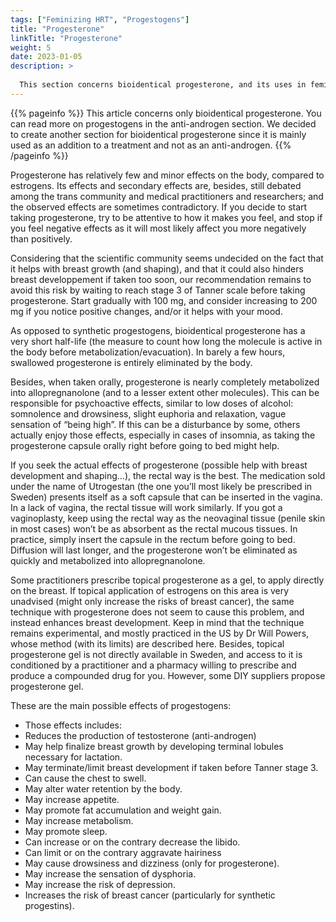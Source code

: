 ```yaml
---
tags: ["Feminizing HRT", "Progestogens"]
title: "Progesterone"
linkTitle: "Progesterone"
weight: 5
date: 2023-01-05
description: >
  
  This section concerns bioidentical progesterone, and its uses in feminizing HRT.
---
```


{{% pageinfo %}}
This article concerns only bioidentical progesterone. You can read more on progestogens in the anti-androgen section. We decided to create another section for bioidentical progesterone since it is mainly used as an addition to a treatment and not as an anti-androgen.
{{% /pageinfo %}}


Progesterone has relatively few and minor effects on the body, compared to estrogens. Its effects and secondary effects are, besides, still debated among the trans community and medical practitioners and researchers; and the observed effects are sometimes contradictory.
If you decide to start taking progesterone, try to be attentive to how it makes you feel, and stop if you feel negative effects as it will most likely affect you more negatively than positively.

Considering that the scientific community seems undecided on the fact that it helps with breast growth (and shaping), and that it could also hinders breast developpement if taken too soon, our recommendation remains to avoid this risk by waiting to reach stage 3 of Tanner scale before taking progesterone. Start gradually with 100 mg, and consider increasing to 200 mg if you notice positive changes, and/or it helps with your mood.

As opposed to synthetic progestogens, bioidentical progesterone has a very short half-life (the measure to count how long the molecule is active in the body before metabolization/evacuation). In barely a few hours, swallowed progesterone is entirely eliminated by the body.

Besides, when taken orally, progesterone is nearly completely metabolized into allopregnanolone (and to a lesser extent other molecules). This can be responsible for psychoactive effects, similar to low doses of alcohol: somnolence and drowsiness, slight euphoria and relaxation, vague sensation of “being high”. If this can be a disturbance by some, others actually enjoy those effects, especially in cases of insomnia, as taking the progesterone capsule orally right before going to bed might help.
	
If you seek the actual effects of progesterone (possible help with breast development and shaping…), the rectal way is the best. The medication sold under the name of Utrogestan (the one you’ll most likely be prescribed in Sweden) presents itself as a soft capsule that can be inserted in the vagina. In a lack of vagina, the rectal tissue will work similarly. If you got a vaginoplasty, keep using the rectal way as the neovaginal tissue (penile skin in most cases) won’t be as absorbent as the rectal mucous tissues. In practice, simply insert the capsule in the rectum before going to bed. Diffusion will last longer, and the progesterone won’t be eliminated as quickly and metabolized into allopregnanolone.
	
Some practitioners prescribe topical progesterone as a gel, to apply directly on the breast. If topical application of estrogens on this area is very unadvised (might only increase the risks of breast cancer), the same technique with progesterone does not seem to cause this problem, and instead enhances breast development. Keep in mind that the technique remains experimental, and mostly practiced in the US by Dr Will Powers, whose method (with its limits) are described here. Besides, topical progesterone gel is not directly available in Sweden, and access to it is conditioned by a practitioner and a pharmacy willing to prescribe and produce a compounded drug for you. However, some DIY suppliers propose progesterone gel.

These are the main possible effects of progestogens:
- Those effects includes:
- Reduces the production of testosterone (anti-androgen)
- May help finalize breast growth by developing terminal lobules necessary for lactation.
- May terminate/limit breast development if taken before Tanner stage 3.
- Can cause the chest to swell.
- May alter water retention by the body.
- May increase appetite.
- May promote fat accumulation and weight gain.
- May increase metabolism.
- May promote sleep.
- Can increase or on the contrary decrease the libido.
- Can limit or on the contrary aggravate hairiness
- May cause drowsiness and dizziness (only for progesterone).
- May increase the sensation of dysphoria.
- May increase the risk of depression.
- Increases the risk of breast cancer (particularly for synthetic progestins).



